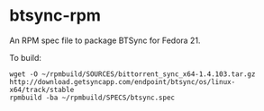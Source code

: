 btsync-rpm
==========

An RPM spec file to package BTSync for Fedora 21.

To build:

```
wget -O ~/rpmbuild/SOURCES/bittorrent_sync_x64-1.4.103.tar.gz http://download.getsyncapp.com/endpoint/btsync/os/linux-x64/track/stable
rpmbuild -ba ~/rpmbuild/SPECS/btsync.spec
```

